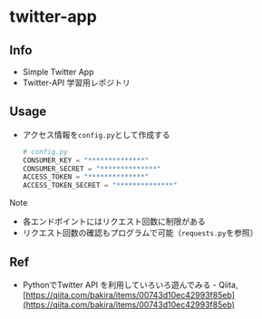 # twitter-app

## Info
* Simple Twitter App
* Twitter-API 学習用レポジトリ

## Usage
* アクセス情報を`config.py`として作成する

    ```python
    # config.py
    CONSUMER_KEY = "**************"
    CONSUMER_SECRET = "**************"
    ACCESS_TOKEN = "**************"
    ACCESS_TOKEN_SECRET = "**************"
    ```

Note
* 各エンドポイントにはリクエスト回数に制限がある
* リクエスト回数の確認もプログラムで可能（`requests.py`を参照）

## Ref
* PythonでTwitter API を利用していろいろ遊んでみる - Qiita, [https://qiita.com/bakira/items/00743d10ec42993f85eb](https://qiita.com/bakira/items/00743d10ec42993f85eb)